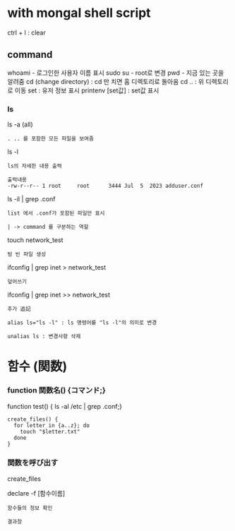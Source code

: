 # with mongal shell script

ctrl + l : clear

## command

whoami - 로그인한 사용자 이름 표시
sudo su - root로 변경
pwd - 지금 있는 곳을 알려줌
cd (change directory) : cd 만 치면 홈 디렉토리로 돌아옴
cd .. : 위 디렉토리로 이동
set : 유저 정보 표시
printenv [set값] : set값 표시
### ls
ls -a (all)
```text
. .. 를 포함한 모든 파일을 보여줌
```
ls -l
```text
ls의 자세한 내용 출력 

출력내용
-rw-r--r-- 1 root     root      3444 Jul  5  2023 adduser.conf
```

ls -il | grep .conf
```test
list 에서 .conf가 포함된 파일만 표시

| -> command 를 구분하는 역할
```

touch network_test 
```text
텅 빈 파일 생성
```
ifconfig | grep inet > network_test
```text
덮어쓰기
```
ifconfig | grep inet >> network_test 
```text
추가 追記
```

`alias ls="ls -l" : ls 명령어를 "ls -l"의 의미로 변경`

`unalias ls : 변경사항 삭제`

# 함수 (関数)

### function 関数名() {コマンド;}
function test() { ls -al /etc | grep .conf;}

```
create_files() {
  for letter in {a..z}; do
    touch "$letter.txt"
  done
}
```
### 関数を呼び出す
create_files

declare -f [함수이름]
```text
함수들의 정보 확인

결과창

```
